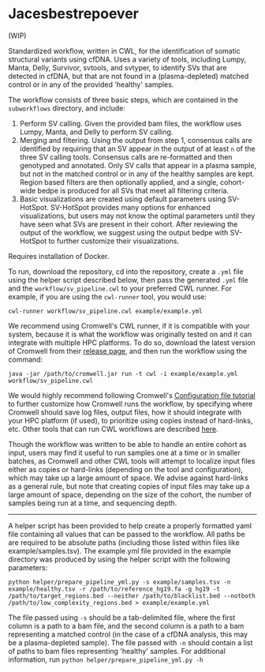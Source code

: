 # Jacesbestrepoever
(WIP)

Standardized workflow, written in CWL, for the identification of somatic structural variants using cfDNA. Uses a variety of tools, including Lumpy, Manta, Delly, Survivor, svtools, and svtyper, to identify SVs that are detected in cfDNA, but that are not found in a (plasma-depleted) matched control or in any of the provided 'healthy' samples.

The workflow consists of three basic steps, which are contained in the `subworkflows` directory, and include:
 1. Perform SV calling. Given the provided bam files, the workflow uses Lumpy, Manta, and Delly to perform SV calling.
 2. Merging and filtering. Using the output from step 1, consensus calls are identified by requiring that an SV appear in the output of at least `n` of the three SV calling tools. Consensus calls are re-formatted and then genotyped and annotated. Only SV calls that appear in a plasma sample, but not in the matched control or in any of the healthy samples are kept. Region based filters are then optionally applied, and a single, cohort-wide bedpe is produced for all SVs that meet all filtering criteria.
 3. Basic visualizations are created using default parameters using SV-HotSpot. SV-HotSpot provides many options for enhanced visualizations, but users may not know the optimal parameters until they have seen what SVs are present in their cohort. After reviewing the output of the workflow, we suggest using the output bedpe with SV-HotSpot to further customize their visualizations. 

Requires installation of Docker.

To run, download the repository, cd into the repository, create a `.yml` file using the helper script described below, then pass the generated `.yml` file and the `workflow/sv_pipeline.cwl` to your preferred CWL runner. For example, if you are using the `cwl-runner` tool, you would use:

```
cwl-runner workflow/sv_pipeline.cwl example/example.yml
```

We recommend using Cromwell's CWL runner, if it is compatible with your system, because it is what the workflow was originally tested on and it can integrate with multiple HPC platforms. To do so, download the latest version of Cromwell from their [release page](https://github.com/broadinstitute/cromwell/releases), and then run the workflow using the command:

```
java -jar /path/to/cromwell.jar run -t cwl -i example/example.yml workflow/sv_pipeline.cwl
```

We would highly recommend following Cromwell's [Configuration file tutorial](https://cromwell.readthedocs.io/en/stable/tutorials/ConfigurationFiles/) to further customize how Cromwell runs the workflow, by specifying where Cromwell should save log files, output files, how it should integrate with your HPC platform (if used), to prioritize using copies instead of hard-links, etc. Other tools that can run CWL workflows are described [here](https://www.commonwl.org/).

Though the workflow was written to be able to handle an entire cohort as input, users may find it useful to run samples one at a time or in smaller batches, as Cromwell and other CWL tools will attempt to localize input files either as copies or hard-links (depending on the tool and configuration), which may take up a large amount of space. We advise against hard-links as a general rule, but note that creating copies of input files may take up a large amount of space, depending on the size of the cohort, the number of samples being run at a time, and sequencing depth.

---

A helper script has been provided to help create a properly formatted yaml file containing all values that can be passed to the workflow. All paths be are required to be absolute paths (including those listed within files like example/samples.tsv). The example.yml file provided in the example directory was produced by using the helper script with the following parameters:

```
python helper/prepare_pipeline_yml.py -s example/samples.tsv -n example/healthy.tsv -r /path/to/reference_hg19.fa -g hg19 -t /path/to/target_regions.bed --neither /path/to/blacklist.bed --notboth /path/to/low_complexity_regions.bed > example/example.yml
```

The file passed using `-s` should be a tab-delimited file, where the first column is a path to a bam file, and the second column is a path to a bam representing a matched control (in the case of a cfDNA analysis, this may be a plasma-depleted sample). The file passed with `-n` should contain a list of paths to bam files representing 'healthy' samples. For additional information, run `python helper/prepare_pipeline_yml.py -h`

